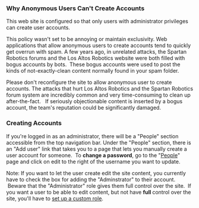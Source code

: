 
  
  <div class="content">
    <div class="field field-name-body field-type-text-with-summary field-label-hidden"><div class="field-items"><div class="field-item even"><h3>Why Anonymous Users Can't Create Accounts</h3><p>This web site is configured so that only users with administrator privileges can create user accounts.</p><p>This policy wasn't set to be annoying or maintain exclusivity. Web applications that allow anonymous users to create accounts tend to quickly get overrun with spam. A few years ago, in unrelated attacks, the Spartan Robotics forums and the Los Altos Robotics website were both filled with bogus accounts by bots.  These bogus accounts were used to post the kinds of not-exactly-clean content normally found in your spam folder.</p><p>Please don't reconfigure the site to allow anonymous user to create accounts. The attacks that hurt Los Altos Robotics and the Spartan Robotics forum system are incredibly common and very time-consuming to clean up after-the-fact.   If seriously objectionable content is inserted by a bogus account, the team's reputation could be significantly damaged.</p><h3>Creating Accounts</h3><p>If you're logged in as an administrator, there will be a "People" section accessible from the top navigation bar. Under the "People" section, there is an "Add user" link that takes you to a page that lets you manually create a user account for someone.  To <strong>change a password</strong>, go to the "<a href="https://frc971.org/users/michael#overlay-context=content/creating-user-accounts&amp;overlay=admin/people">People</a>" page and click on edit to the right of the username you want to update.</p><p>Note: If you want to let the user create edit the site content, you currently have to check the box for adding the "Adminstrator" to their account.  Beware that the "Administrator" role gives them full control over the site.  If you want a user to be able to edit content, but not have <strong>full </strong>control over the site, you'll have to <a href="http://drupal.org/node/120614">set up a custom role</a>.</p><ul></ul></div></div></div></div></div></div>  </div>

  
  
</div>
  </div>
</div>
  </div>
    </div>